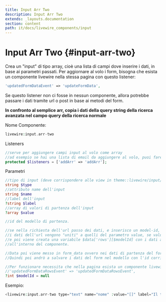 ```yaml
---
title: Input Arr Two
description: Input Arr Two
extends: _layouts.documentation
section: content
path: it/docs/livewire_components/input
---
```


# Input Arr Two {#input-arr-two}

Crea un "input" di tipo array, cioè una lista di campi dove inserire i dati, in base ai parametri passati.
Per aggiornare al volo i form, bisogna che esista un componente livewire nella stessa pagina
con questo listener:

```php
'updatedFormDataEvent' => 'updateFormData',
```

Se questo listener non ci fosse in nessun componente, allora potrebbe passare i dati tramite url o post
in base ai metodi del form.

**In confronto al semplice arr, copia i dati della query string della ricerca avanzata nel campo query della ricerca normale**


Nome Componente:

```php
livewire:input.arr-two
```

Listeners

```php
//serve per aggiungere campi input al volo come array
//ad esempio se hai una lista di email da aggiungere al volo, puoi fare + per aggiungere un input alla lista
protected $listeners = ['addArr' => 'addArr'];
```
Parametri

```php
//tipo di input (deve corrispondere alle view in theme::livewire/input/arr/)
string $type
//attributo name dell'input
string $name
//label dell'input
?string $label
//array di valori di partenza dell'input
?array $value

//id del modello di partenza. 

//se nella richiesta dell'url passo dei dati, e inserisco un model-id,
//i dati dell'url vengono "uniti" a quelli del parametro value, se value è un array,
//e poi viene creata una variabile $data['rows'][$modelId] con i dati appena letti
//all'interno del componente. 

//Data poi viene messo in form_data ovvero nei dati di partenza del form
//Quindi poi andrò a salvare i dati del form nel modello con l'id corrispondente

//Per funzionare necessita che nella pagina esista un componente livewire con questo listener:
//'updatedFormDataRowsEvent' => 'updatedFormDataRowsEvent',
?int $modelId = null
```

Esempio:

```php
<livewire:input.arr-two type="text" name="nome" :value="[]" label="Il tuo nome" />
```

